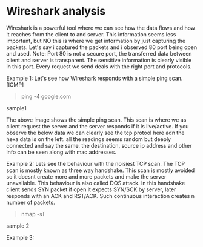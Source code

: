 # Wireshark analysis

Wireshark is a powerful tool where we can see how the data flows and how it reaches from the client to and server. This information seems less important, but NO this is where we get information by just capturing the packets. Let's say i captured the packets and i observed 80 port being open and used.
Note: Port 80 is not a secure port, the transferred data between client and server is transparent. The sensitive information is clearly visible in this port. Every request we send deals with the right port and protocols.

Example 1: 
Let's see how Wireshark responds with a simple ping scan. [ICMP]

> ping -4 google.com

sample1 

The above image shows the simple ping scan. This scan is where we as client request the server and the server responds if it is live/active. 
If you observe the below data we can clearly see the tcp protool here adn the hexa data is on the left. all the readings seems random but deeply connected and say the same. the destination, source ip address and other info can be seen along with mac addresses. 

Example 2:
Lets see the behaviour with the noisiest TCP scan. The TCP scan is mostly known as three way handshake. This scan is mostly avoided so it doesnt create more and more packets and make the server unavailable. This behaviour is also called DOS attack. 
In this handshake client sends SYN packet if open it expects SYN/SCK by server, later responds with an ACK and RST/ACK. Such continuous interaction creates n number of packets.

> nmap -sT <ip address>

sample 2

Example 3:



